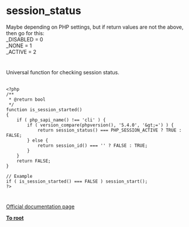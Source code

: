 # session_status



Maybe depending on PHP settings, but if return values are not the above, then go for this:<br>_DISABLED = 0<br>_NONE = 1<br>_ACTIVE = 2  

#

Universal function for checking session status.<br><br>

```
<?php
/**
 * @return bool
 */
function is_session_started()
{
    if ( php_sapi_name() !== 'cli' ) {
        if ( version_compare(phpversion(), '5.4.0', '&gt;=') ) {
            return session_status() === PHP_SESSION_ACTIVE ? TRUE : FALSE;
        } else {
            return session_id() === '' ? FALSE : TRUE;
        }
    }
    return FALSE;
}

// Example
if ( is_session_started() === FALSE ) session_start();
?>
```
  

#

[Official documentation page](https://www.php.net/manual/en/function.session-status.php)

**[To root](/README.md)**